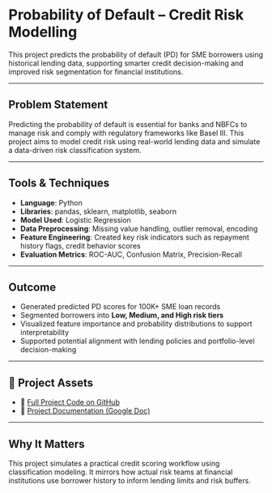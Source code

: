 # Probability of Default – Credit Risk Modelling

This project predicts the probability of default (PD) for SME borrowers using historical lending data, supporting smarter credit decision-making and improved risk segmentation for financial institutions.

---

## Problem Statement  
Predicting the probability of default is essential for banks and NBFCs to manage risk and comply with regulatory frameworks like Basel III. This project aims to model credit risk using real-world lending data and simulate a data-driven risk classification system.

---

## Tools & Techniques  
- **Language**: Python  
- **Libraries**: pandas, sklearn, matplotlib, seaborn  
- **Model Used**: Logistic Regression  
- **Data Preprocessing**: Missing value handling, outlier removal, encoding  
- **Feature Engineering**: Created key risk indicators such as repayment history flags, credit behavior scores  
- **Evaluation Metrics**: ROC-AUC, Confusion Matrix, Precision-Recall

---

## Outcome  
- Generated predicted PD scores for 100K+ SME loan records  
- Segmented borrowers into **Low, Medium, and High risk tiers**  
- Visualized feature importance and probability distributions to support interpretability  
- Supported potential alignment with lending policies and portfolio-level decision-making

---

## 🔗 Project Assets  
- 📂 [Full Project Code on GitHub](https://github.com/itisdiv/Probability-of-Default-Credit-Risk-Modelling)  
- 📄 [Project Documentation (Google Doc)](https://docs.google.com/document/d/1PNo-soZtDdzU0iG_qEZ6Rxp3yacSM5BRRa1WvY32g34/edit?usp=sharing)

---

## Why It Matters  
This project simulates a practical credit scoring workflow using classification modeling. It mirrors how actual risk teams at financial institutions use borrower history to inform lending limits and risk buffers.


